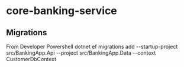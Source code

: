 # core-banking-service

## Migrations
From Developer Powershell
  dotnet ef migrations add <Migration-Name> --startup-project src/BankingApp.Api --project src/BankingApp.Data --context CustomerDbContext